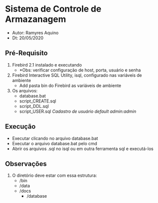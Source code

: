 # Sistema de Controle de Armazanagem
- Autor: Ramyres Aquino
- Dt: 20/05/2020

## Pré-Requisito
1. Firebird 2.1 instalado e executando
    - *Obs: verificar configuração de host, porta, usuário e senha
1. Firebird Interactive SQL Utility, isql, configurado nas variáveis de ambiente
    - Add pasta bin do Firebird as variáveis de ambiente
1. Os arquivos:
    - database.bat
    - script_CREATE.sql
    - script_DDL.sql
    - script_USER.sql _Cadastro de usuário default admin:admin_

## Execução
- Executar clicando no arquivo database.bat
- Executar o arquivo database.bat pelo cmd
- Abrir os arquivos .sql no isql ou em outra ferramenta sql e executá-los

## Observações
1. O diretório deve estar com essa estrutura:
    - /bin
    - /data
    - /docs
        - /database